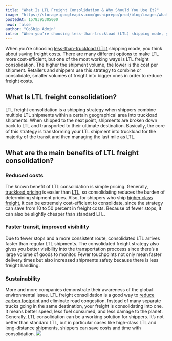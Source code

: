 ```yaml
---
title: "What Is LTL Freight Consolidation & Why Should You Use It?"
image: "https://storage.googleapis.com/goshiprepo/prod/blog/images/what-is-ltl-freight-consolidation-why-should-you-use-it.jpg"
postedAt: 1578395305000
news: false
author: "GoShip Admin"
intro: "When you’re choosing less-than-truckload (LTL) shipping mode, you think about saving freight costs. There are many different options to make LTL more cost-efficient, but one of the most working ways is LTL freight consolidation. The higher the shipment volume, the lower is the cost per shipment. Retailers and shippers use this strategy to combine or consolidate, smaller volumes of freight into bigger ones in order to reduce freight costs. \n\nWhat Is LTL freight consolidation?\n-\n\nLTL freight consolidation is "
---
```

When you’re choosing [less-than-truckload (LTL)](https://www.goship.com/shipping-services/ltl-freight-shipping/) shipping mode, you think about saving freight costs. There are many different options to make LTL more cost-efficient, but one of the most working ways is LTL freight consolidation. The higher the shipment volume, the lower is the cost per shipment. Retailers and shippers use this strategy to combine or consolidate, smaller volumes of freight into bigger ones in order to reduce freight costs.

What Is LTL freight consolidation?
----------------------------------

LTL freight consolidation is a shipping strategy when shippers combine multiple LTL shipments within a certain geographical area into truckload shipments. When shipped to the next point, shipments are broken down back to LTL and transported to their ultimate destination. Basically, the core of this strategy is transforming your LTL shipment into truckload for the majority of the transit and then managing the last mile as LTL.

What are the main benefits of LTL freight consolidation?
--------------------------------------------------------

### Reduced costs

The known benefit of LTL consolidation is simple pricing. Generally, [truckload pricing](https://www.goship.com/blog/how-are-truckload-freight-rates-calculated/) is easier than [LTL](https://www.goship.com/blog/factors-determine-ltl-shipping-rates/), so consolidating reduces the burden of determining shipment prices. Also, for shippers who ship [higher class freight](http://www.nmfta.org/pages/nmfc), it can be extremely cost-efficient to consolidate, since the strategy can save from 10 to 50 percent in freight costs. Because of fewer stops, it can also be slightly cheaper than standard LTL.

### Faster transit, improved visibility

Due to fewer stops and a more consistent route, consolidated LTL arrives faster than regular LTL shipments. The consolidated freight strategy also gives you better visibility into the transportation proccess since there’s a large volume of goods to monitor. Fewer touchpoints not only mean faster delivery times but also increased shipments safety because there is less freight handling.

### Sustainability

More and more companies demonstrate their awareness of the global environmental issue. LTL freight consolidation is a good way to [reduce carbon footprint](https://www.goship.com/blog/how-shippers-can-support-green-shipping/) and eliminate road congestion. Instead of many separate trucks going in the same destination, your freight is consolidating into one. It means better speed, less fuel consumed, and less damage to the planet. Generally, LTL consolidation can be a working solution for shippers. It’s not better than standard LTL, but in particular cases like high-class LTL and long-distance shipments, shippers can save costs and time with consolidation. [![](https://www.goship.com/wp-content/uploads/2021/02/1ace89b4-fe28-40ff-a2a7-4cddc60fc9ec.png)](https://www.goship.com/)
